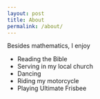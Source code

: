 ```yaml
---
layout: post
title: About
permalink: /about/
---
```


Besides mathematics, I enjoy

* Reading the Bible
* Serving in my local church
* Dancing
* Riding my motorcycle
* Playing Ultimate Frisbee